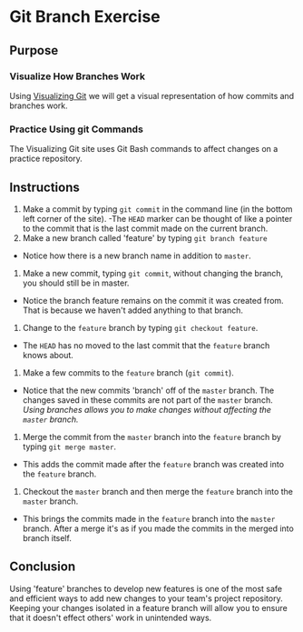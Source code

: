 # Git Branch Exercise

## Purpose

### Visualize How Branches Work

Using [Visualizing Git](http://git-school.github.io/visualizing-git/) we will get a visual representation of how commits and branches work.

### Practice Using git Commands

The Visualizing Git site uses Git Bash commands to affect changes on a practice repository.

## Instructions

1. Make a commit by typing `git commit` in the command line (in the bottom left corner of the site).
  -The `HEAD` marker can be thought of like a pointer to the commit that is the last commit made on the current branch. 
1. Make a new branch called 'feature' by typing `git branch feature`
  - Notice how there is a new branch name in addition to `master`. 
1. Make a new commit, typing `git commit`, without changing the branch, you should still be in master.
  - Notice the branch feature remains on the commit it was created from.  That is because we haven't added anything to that branch.
1. Change to the `feature` branch by typing `git checkout feature`.
  - The `HEAD` has no moved to the last commit that the `feature` branch knows about.
1. Make a few commits to the `feature` branch (`git commit`).
  - Notice that the new commits 'branch' off of the `master` branch.  The changes saved in these commits are not part of the `master` branch.  _Using branches allows you to make changes without affecting the `master` branch._
1. Merge the commit from the `master` branch into the `feature` branch by typing `git merge master`.
  - This adds the commit made after the `feature` branch was created into the `feature` branch.
1. Checkout the `master` branch and then merge the `feature` branch into the `master` branch.
  - This brings the commits made in the `feature` branch into the `master` branch.  After a merge it's as if you made the commits in the merged into branch itself. 

  ## Conclusion

  Using 'feature' branches to develop new features is one of the most safe and efficient ways to add new changes to your team's project repository.  Keeping your changes isolated in a feature branch will allow you to ensure that it doesn't effect others' work in unintended ways.